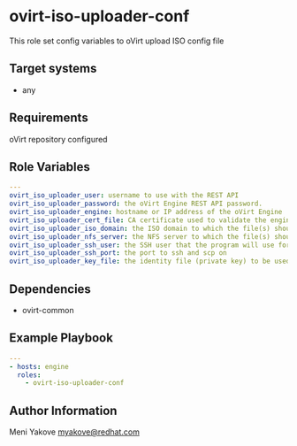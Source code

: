ovirt-iso-uploader-conf
=================================================

This role set config variables to oVirt upload ISO config file

Target systems
--------------

* any

Requirements
------------

oVirt repository configured


Role Variables
--------------

```yaml
---
ovirt_iso_uploader_user: username to use with the REST API
ovirt_iso_uploader_password: the oVirt Engine REST API password.
ovirt_iso_uploader_engine: hostname or IP address of the oVirt Engine
ovirt_iso_uploader_cert_file: CA certificate used to validate the engine.
ovirt_iso_uploader_iso_domain: the ISO domain to which the file(s) should be uploaded
ovirt_iso_uploader_nfs_server: the NFS server to which the file(s) should be uploaded.
ovirt_iso_uploader_ssh_user: the SSH user that the program will use for SSH file transfers.
ovirt_iso_uploader_ssh_port: the port to ssh and scp on
ovirt_iso_uploader_key_file: the identity file (private key) to be used for accessing the file server
```

Dependencies
------------

* ovirt-common


Example Playbook
----------------

```yaml
---
- hosts: engine
  roles:
    - ovirt-iso-uploader-conf
```


Author Information
------------------

Meni Yakove
myakove@redhat.com
